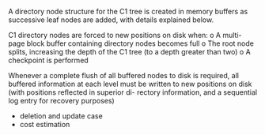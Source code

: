 A directory node structure for the C1 tree is created in memory buffers as successive leaf nodes are added, with details explained below.

C1 directory nodes are forced to new positions on disk when:
o A multi-page block buffer containing directory nodes becomes full
o The root node splits, increasing the depth of the C1 tree (to a depth greater than two) o A checkpoint is performed

 Whenever a complete flush of all buffered nodes to disk is required, all buffered information at each level must be written to new positions on disk (with positions reflected in superior di- rectory information, and a sequential log entry for recovery purposes)


* deletion and update case
* cost estimation
